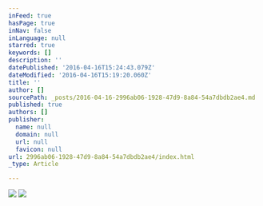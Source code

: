 ```yaml
---
inFeed: true
hasPage: true
inNav: false
inLanguage: null
starred: true
keywords: []
description: ''
datePublished: '2016-04-16T15:24:43.079Z'
dateModified: '2016-04-16T15:19:20.060Z'
title: ''
author: []
sourcePath: _posts/2016-04-16-2996ab06-1928-47d9-8a84-54a7dbdb2ae4.md
published: true
authors: []
publisher:
  name: null
  domain: null
  url: null
  favicon: null
url: 2996ab06-1928-47d9-8a84-54a7dbdb2ae4/index.html
_type: Article

---
```

![](https://s3-us-west-2.amazonaws.com/the-grid-img/p/d0fbf617b879096a45296a00122d878480029663.png)
![](https://the-grid-user-content.s3-us-west-2.amazonaws.com/43870f7b-2133-483c-9076-1bd5f7eb59ce.png)
